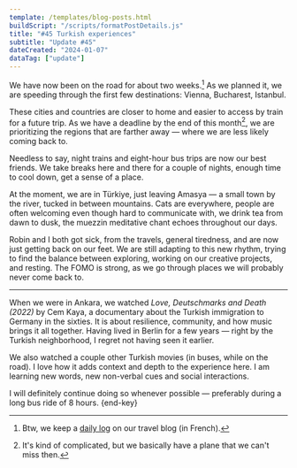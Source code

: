 ```yaml
---
template: /templates/blog-posts.html
buildScript: "/scripts/formatPostDetails.js"
title: "#45 Turkish experiences"
subtitle: "Update #45"
dateCreated: "2024-01-07"
dataTag: ["update"]
---
```


We have now been on the road for about two weeks.[^1] As we planned it, we are speeding through the first few destinations: Vienna, Bucharest, Istanbul.

These cities and countries are closer to home and easier to access by train for a future trip. As we have a deadline by the end of this month[^2], we are prioritizing the regions that are farther away — where we are less likely coming back to.

Needless to say, night trains and eight-hour bus trips are now our best friends. We take breaks here and there for a couple of nights, enough time to cool down, get a sense of a place.

At the moment, we are in Türkiye, just leaving Amasya — a small town by the river, tucked in between mountains. Cats are everywhere, people are often welcoming even though hard to communicate with, we drink tea from dawn to dusk, the muezzin meditative chant echoes throughout our days.

Robin and I both got sick, from the travels, general tiredness, and are now just getting back on our feet. We are still adapting to this new rhythm, trying to find the balance between exploring, working on our creative projects, and resting. The FOMO is strong, as we go through places we will probably never come back to.

---

When we were in Ankara, we watched <cite>Love, Deutschmarks and Death (2022)</cite> by Cem Kaya, a documentary about the Turkish immigration to Germany in the sixties. It is about resilience, community, and how music brings it all together. Having lived in Berlin for a few years — right by the Turkish neighborhood, I regret not having seen it earlier.

We also watched a couple other Turkish movies (in buses, while on the road). I love how it adds context and depth to the experience here. I am learning new words, new non-verbal cues and social interactions.

I will definitely continue doing so whenever possible — preferably during a long bus ride of 8 hours. {end-key}

[^1]: Btw, we keep a [daily log](https://eaudepoisson.com/routes-de-la-soie/) on our travel blog (in French).
[^2]: It's kind of complicated, but we basically have a plane that we can't miss then.
